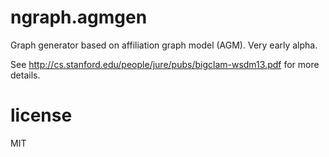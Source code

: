 # ngraph.agmgen

Graph generator based on affiliation graph model (AGM). Very early alpha.

See http://cs.stanford.edu/people/jure/pubs/bigclam-wsdm13.pdf for more details.

# license

MIT
